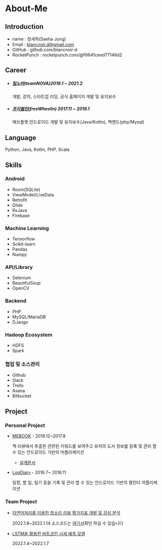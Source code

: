 # About-Me
## Introduction
- name : 정새하(Saeha Jung)
- Email : blancnoir.d@gmail.com
- GitHub : github.com/blancnoir-d
- RocketPunch : rocketpunch.com/@f6641ceed77146d2



## Career 
- ##### [팀노바](https://teamnova.co.kr/index2.php)(teamNOVA)2019.1 ~ 2021.2
  개발, 강의, 스타트업 리딩, 공식 홈페이지 개발 및 유지보수 

  

- ##### [프리윌린](https://freewheelin-recruit.oopy.io/)(freeWheelin) 2017.11 ~ 2019.1
  매쓰플랫 안드로이드 개발 및 유지보수(Java/Kotlin), 백엔드(php/Mysql)



## Language

 Python, Java, Kotlin, PHP, Scala



## Skills 

### Android
- Room(SQLite)
- ViewModel/LiveData
- Retrofit
- Glide
- RxJava
- Firebase

### Machine Learning
- Tensorflow
- Scikit-learn
- Pandas
- Numpy

### API/Library

- Selenium
- BeautifulSoup
- OpenCV



### Backend

- PHP
- MySQL/MariaDB
- DJango



### Hadoop Ecosystem

- HDFS
- Spark



### 협업 및 소스관리

- Github
- Slack
- Trello
- Asana
- Bitbucket


## Project
### Personal Project
- [MEBOOK](https://s3.us-west-2.amazonaws.com/secure.notion-static.com/669a214e-cbd8-4d11-8718-0690ec376287/portfolio_mebook_%EC%B6%95%EC%86%8C%EB%B3%B8.pdf?X-Amz-Algorithm=AWS4-HMAC-SHA256&X-Amz-Content-Sha256=UNSIGNED-PAYLOAD&X-Amz-Credential=AKIAT73L2G45EIPT3X45%2F20220125%2Fus-west-2%2Fs3%2Faws4_request&X-Amz-Date=20220125T091220Z&X-Amz-Expires=86400&X-Amz-Signature=7cb3b552c05724e8a3ee2f766b7a269d40dbbffaf18acd966669a8148f18fb6a&X-Amz-SignedHeaders=host&response-content-disposition=filename%20%3D%22portfolio_mebook_%25EC%25B6%2595%25EC%2586%258C%25EB%25B3%25B8.pdf%22&x-id=GetObject)   -  2016.12~2017.8
    
    책 리뷰에서 추출한 관련된 키워드를 보여주고 유저의 도서 정보를 등록 및 관리 할 수 있는 안드로이드 기반의 어플리케이션
    
    - [설계문서](https://s3.us-west-2.amazonaws.com/secure.notion-static.com/7194fc00-02b5-4b3d-aa22-b7e017dd375a/%EB%B9%85%EB%8D%B0%EC%9D%B4%ED%84%B0_%EC%84%A4%EA%B3%84_%EB%AC%B8%EC%84%9C.pdf?X-Amz-Algorithm=AWS4-HMAC-SHA256&X-Amz-Content-Sha256=UNSIGNED-PAYLOAD&X-Amz-Credential=AKIAT73L2G45EIPT3X45%2F20220125%2Fus-west-2%2Fs3%2Faws4_request&X-Amz-Date=20220125T085800Z&X-Amz-Expires=86400&X-Amz-Signature=ba0bc14b0e5cd1894521b0d04b2ae447c9964ab5022179b458c2e4a865b25d94&X-Amz-SignedHeaders=host&response-content-disposition=filename%20%3D%22%25EB%25B9%2585%25EB%258D%25B0%25EC%259D%25B4%25ED%2584%25B0_%25EC%2584%25A4%25EA%25B3%2584_%25EB%25AC%25B8%25EC%2584%259C.pdf%22&x-id=GetObject)
- [LogDiary](https://s3.us-west-2.amazonaws.com/secure.notion-static.com/a4b32d31-d8b5-4d06-bbae-d39c20d6894a/portfolio_logdiary_%EC%B6%95%EC%86%8C%EB%B3%B8.pdf?X-Amz-Algorithm=AWS4-HMAC-SHA256&X-Amz-Content-Sha256=UNSIGNED-PAYLOAD&X-Amz-Credential=AKIAT73L2G45EIPT3X45%2F20220125%2Fus-west-2%2Fs3%2Faws4_request&X-Amz-Date=20220125T090102Z&X-Amz-Expires=86400&X-Amz-Signature=5938e02268de152df1984509e5fac4b0def215907166f24f98f8b1b2f4c45872&X-Amz-SignedHeaders=host&response-content-disposition=filename%20%3D%22portfolio_logdiary_%25EC%25B6%2595%25EC%2586%258C%25EB%25B3%25B8.pdf%22&x-id=GetObject)  -  2016.7~ 2016.11
    
    일정, 할 일, 일기 등을 기록 및 관리 할 수 있는 안드로이드 기반의 캘린더 어플리케이션
### Team Project
- [자연어처리를 이용한 청소리 리뷰 평가지표 개발 및 감성 분석](https://ringed-fireplant-2f0.notion.site/10b26e46c11c4d8ba3d0db3c59d50d80)
    
    2022.1.8~2022.1.14
    소스코드는 [여기서](https://github.com/Growing3Team/Vacuum-cleaner_Natural-language)확인 하실 수 있습니다
    
- [LSTM을 활용한 비트코인 시세 예측 모델](https://ringed-fireplant-2f0.notion.site/LSTM-658653bad85e4ee2abc31eee8825a866)
    
    2022.1.4~2022.1.7
